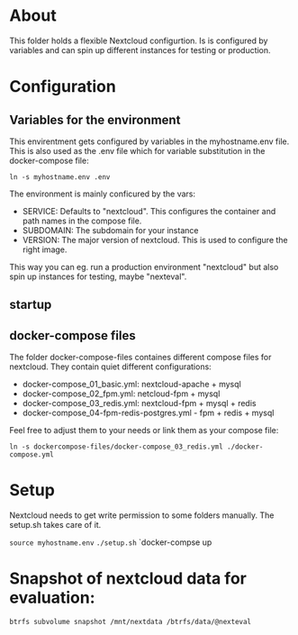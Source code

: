 # About

This folder holds a flexible Nextcloud configurtion. Is is configured by variables and can spin up different instances for testing or production.

# Configuration

## Variables for the environment

This envirentment gets configured by variables in the myhostname.env file. This  is also used as the .env file which for variable substitution in the docker-compose file:

`ln -s myhostname.env .env`

The environment is mainly conficured by the vars:

- SERVICE: Defaults to "nextcloud". This configures the container and path names in the compose file.
- SUBDOMAIN: The subdomain for your instance
- VERSION: The major version of nextcloud. This is used to configure the right image.

This way you can eg. run a production environment "nextcloud" but also spin up instances for testing, maybe "nexteval". 

## startup




## docker-compose files

The folder docker-compose-files containes different compose files for nextcloud. They contain quiet different configurations:

- docker-compose_01_basic.yml: nextcloud-apache + mysql
- docker-compose_02_fpm.yml: netcloud-fpm + mysql
- docker-compose_03_redis.yml: nextcloud-fpm + mysql + redis
- docker-compose_04-fpm-redis-postgres.yml - fpm + redis + mysql

Feel free to adjust them to your needs or link them as your compose file:

`ln -s dockercompose-files/docker-compose_03_redis.yml ./docker-compose.yml`



# Setup

Nextcloud needs to get write permission to some folders manually. The setup.sh takes care of it.

`source myhostname.env`
`./setup.sh`
`docker-compse up



# Snapshot of nextcloud data for evaluation:

`btrfs subvolume snapshot /mnt/nextdata /btrfs/data/@nexteval`



